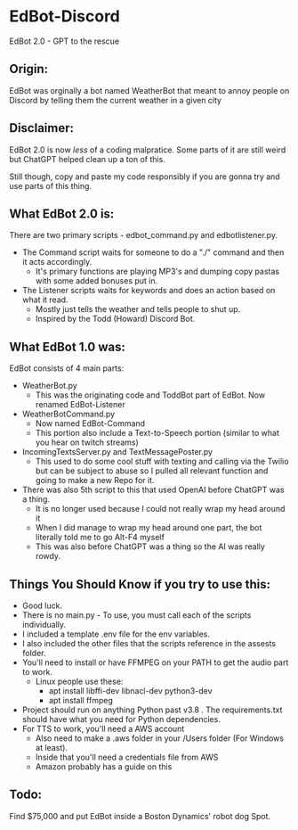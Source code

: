 # EdBot-Discord
EdBot 2.0 - GPT to the rescue

Origin:
---
EdBot was orginally a bot named WeatherBot that meant to annoy people on Discord by
telling them the current weather in a given city

Disclaimer:
---
EdBot 2.0 is now *less* of a coding malpratice. Some parts of it are still weird but ChatGPT helped clean up a ton of this.

Still though, copy and paste my code responsibly if you are gonna try and use parts of this thing.

What EdBot 2.0 is:
---
There are two primary scripts - edbot_command.py and edbotlistener.py.

* The Command script waits for someone to do a "./" command and then it acts accordingly.
  * It's primary functions are playing MP3's and dumping copy pastas with some added bonuses put in.
* The Listener scripts waits for keywords and does an action based on what it read.
  * Mostly just tells the weather and tells people to shut up.
  * Inspired by the Todd (Howard) Discord Bot.


What EdBot 1.0 was:
---
EdBot consists of 4 main parts:
* WeatherBot.py
  * This was the originating code and ToddBot part of EdBot. Now renamed EdBot-Listener 
* WeatherBotCommand.py
  * Now named EdBot-Command
  * This portion also include a Text-to-Speech portion (similar to what you hear on twitch streams)
* IncomingTextsServer.py and TextMessagePoster.py
  * This used to do some cool stuff with texting and calling via the Twilio but can be subject to abuse so I pulled all relevant function and going to make a new Repo for it.
* There was also 5th script to this that used OpenAI before ChatGPT was a thing.
  * It is no longer used because I could not really wrap my head around it
  * When I did manage to wrap my head around one part, the bot literally told me to go Alt-F4 myself
  * This was also before ChatGPT was a thing so the AI was really rowdy.

Things You Should Know if you try to use this:
---
* Good luck.
* There is no main.py - To use, you must call each of the scripts individually.
* I included a template .env file for the env variables.
* I also included the other files that the scripts reference in the assests folder.
* You'll need to install or have FFMPEG on your PATH to get the audio part to work.
  * Linux people use these:
    * apt install libffi-dev libnacl-dev python3-dev
    * apt install ffmpeg
* Project should run on anything Python past v3.8 . The requirements.txt should have what you need for Python dependencies.
* For TTS to work, you'll need a AWS account 
  * Also need to make a .aws folder in your /Users folder (For Windows at least).
  * Inside that you'll need a credentials file from AWS
  * Amazon probably has a guide on this 

Todo:
---
Find $75,000 and put EdBot inside a Boston Dynamics' robot dog Spot.

